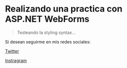 <h1>Realizando una practica con ASP.NET WebForms</h1>

> Testeando la styling syntax...

Si desean seguirme en mis redes sociales:

[Twitter](https://twitter.com) 

[Instragram](https://instagram.com) 
